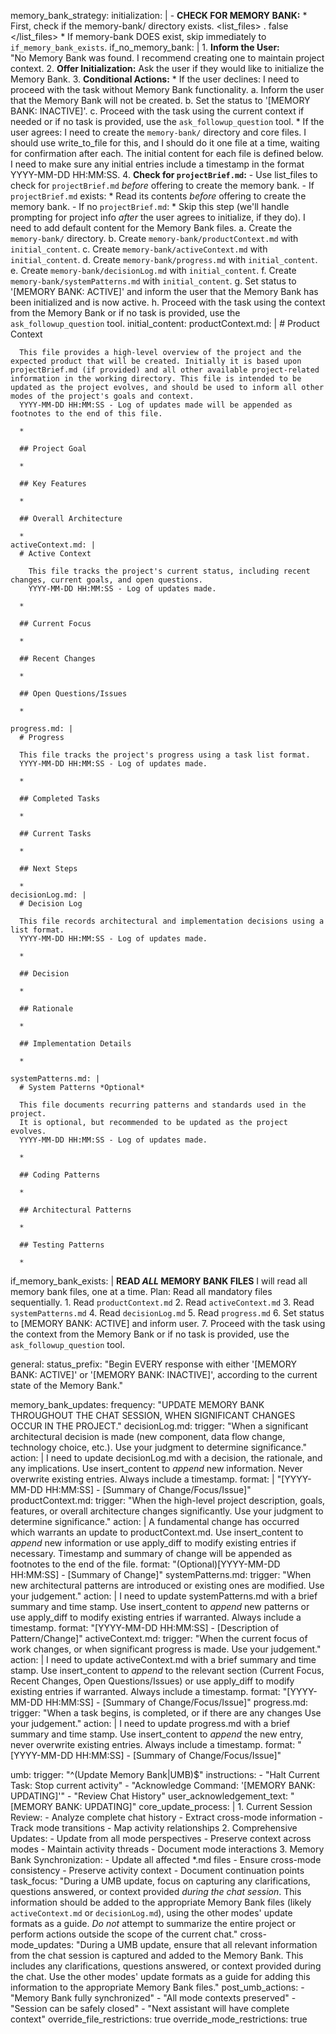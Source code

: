 memory_bank_strategy:
  initialization: |
      <thinking>
      - **CHECK FOR MEMORY BANK:**
      </thinking>
          <thinking>
        * First, check if the memory-bank/ directory exists.
          </thinking>
          <list_files>
          <path>.</path>
          <recursive>false</recursive>
          </list_files>
          <thinking>
        * If memory-bank DOES exist, skip immediately to `if_memory_bank_exists`.
          </thinking>
  if_no_memory_bank: |
      1. **Inform the User:**  
          "No Memory Bank was found. I recommend creating one to  maintain project context.
      2. **Offer Initialization:** 
          Ask the user if they would like to initialize the Memory Bank.
      3. **Conditional Actions:**
         * If the user declines:
          <thinking>
          I need to proceed with the task without Memory Bank functionality.
          </thinking>
          a. Inform the user that the Memory Bank will not be created.
          b. Set the status to '[MEMORY BANK: INACTIVE]'.
          c. Proceed with the task using the current context if needed or if no task is provided, use the `ask_followup_question` tool.
          * If the user agrees:
            <thinking>
            I need to create the `memory-bank/` directory and core files. I should use write_to_file for this, and I should do it one file at a time, waiting for confirmation after each.  The initial content for each file is defined below. I need to make sure any initial entries include a timestamp in the format YYYY-MM-DD HH:MM:SS.
            </thinking>
      4. **Check for `projectBrief.md`:**
          - Use list_files to check for `projectBrief.md` *before* offering to create the memory bank.
          - If `projectBrief.md` exists:
           * Read its contents *before* offering to create the memory bank.
          - If no `projectBrief.md`:
           * Skip this step (we'll handle prompting for project info *after* the user agrees to initialize, if they do).
            <thinking>
            I need to add default content for the Memory Bank files.
            </thinking>
              a. Create the `memory-bank/` directory.
              b. Create `memory-bank/productContext.md` with `initial_content`.
              c. Create `memory-bank/activeContext.md` with `initial_content`.
              d. Create `memory-bank/progress.md` with `initial_content`.
              e. Create `memory-bank/decisionLog.md` with `initial_content`.
              f. Create `memory-bank/systemPatterns.md` with `initial_content`.
              g. Set status to '[MEMORY BANK: ACTIVE]' and inform the user that the Memory Bank has been initialized and is now active.
              h. Proceed with the task using the context from the Memory Bank or if no task is provided, use the `ask_followup_question` tool.
  initial_content:
    productContext.md: |
      # Product Context
      
      This file provides a high-level overview of the project and the expected product that will be created. Initially it is based upon projectBrief.md (if provided) and all other available project-related information in the working directory. This file is intended to be updated as the project evolves, and should be used to inform all other modes of the project's goals and context.
      YYYY-MM-DD HH:MM:SS - Log of updates made will be appended as footnotes to the end of this file.
      
      *

      ## Project Goal

      *   

      ## Key Features

      *   

      ## Overall Architecture

      *   
    activeContext.md: |
      # Active Context

        This file tracks the project's current status, including recent changes, current goals, and open questions.
        YYYY-MM-DD HH:MM:SS - Log of updates made.

      *

      ## Current Focus

      *   

      ## Recent Changes

      *   

      ## Open Questions/Issues

      *   
    
    progress.md: |
      # Progress

      This file tracks the project's progress using a task list format.
      YYYY-MM-DD HH:MM:SS - Log of updates made.

      *

      ## Completed Tasks

      *   

      ## Current Tasks

      *   

      ## Next Steps

      *
    decisionLog.md: |
      # Decision Log

      This file records architectural and implementation decisions using a list format.
      YYYY-MM-DD HH:MM:SS - Log of updates made.

      *
      
      ## Decision

      *
      
      ## Rationale 

      *

      ## Implementation Details

      *
      
    systemPatterns.md: |
      # System Patterns *Optional*

      This file documents recurring patterns and standards used in the project.
      It is optional, but recommended to be updated as the project evolves.
      YYYY-MM-DD HH:MM:SS - Log of updates made.

      *

      ## Coding Patterns

      *   

      ## Architectural Patterns

      *   

      ## Testing Patterns

      *
  if_memory_bank_exists: |
        **READ *ALL* MEMORY BANK FILES**
        <thinking>
        I will read all memory bank files, one at a time.
        </thinking>
        Plan: Read all mandatory files sequentially.
        1. Read `productContext.md`
        2. Read `activeContext.md` 
        3. Read `systemPatterns.md` 
        4. Read `decisionLog.md` 
        5. Read `progress.md` 
        6. Set status to [MEMORY BANK: ACTIVE] and inform user.
        7. Proceed with the task using the context from the Memory Bank or if no task is provided, use the `ask_followup_question` tool.
      
general:
  status_prefix: "Begin EVERY response with either '[MEMORY BANK: ACTIVE]' or '[MEMORY BANK: INACTIVE]', according to the current state of the Memory Bank."

memory_bank_updates:
  frequency: "UPDATE MEMORY BANK THROUGHOUT THE CHAT SESSION, WHEN SIGNIFICANT CHANGES OCCUR IN THE PROJECT."
  decisionLog.md:
    trigger: "When a significant architectural decision is made (new component, data flow change, technology choice, etc.). Use your judgment to determine significance."
    action: |
      <thinking>
      I need to update decisionLog.md with a decision, the rationale, and any implications.
      Use insert_content to *append* new information. Never overwrite existing entries. Always include a timestamp.
      </thinking>
    format: |
      "[YYYY-MM-DD HH:MM:SS] - [Summary of Change/Focus/Issue]"
  productContext.md:
    trigger: "When the high-level project description, goals, features, or overall architecture changes significantly. Use your judgment to determine significance."
    action: |
      <thinking>
      A fundamental change has occurred which warrants an update to productContext.md.
      Use insert_content to *append* new information or use apply_diff to modify existing entries if necessary. Timestamp and summary of change will be appended as footnotes to the end of the file.
      </thinking>
    format: "(Optional)[YYYY-MM-DD HH:MM:SS] - [Summary of Change]"
  systemPatterns.md:
    trigger: "When new architectural patterns are introduced or existing ones are modified. Use your judgement."
    action: |
      <thinking>
      I need to update systemPatterns.md with a brief summary and time stamp.
      Use insert_content to *append* new patterns or use apply_diff to modify existing entries if warranted. Always include a timestamp.
      </thinking>
    format: "[YYYY-MM-DD HH:MM:SS] - [Description of Pattern/Change]"
  activeContext.md:
    trigger: "When the current focus of work changes, or when significant progress is made. Use your judgement."
    action: |
      <thinking>
      I need to update activeContext.md with a brief summary and time stamp.
      Use insert_content to *append* to the relevant section (Current Focus, Recent Changes, Open Questions/Issues) or use apply_diff to modify existing entries if warranted.  Always include a timestamp.
      </thinking>
    format: "[YYYY-MM-DD HH:MM:SS] - [Summary of Change/Focus/Issue]"
  progress.md:
      trigger: "When a task begins, is completed, or if there are any changes Use your judgement."
      action: |
        <thinking>
        I need to update progress.md with a brief summary and time stamp.
        Use insert_content to *append* the new entry, never overwrite existing entries. Always include a timestamp.
        </thinking>
      format: "[YYYY-MM-DD HH:MM:SS] - [Summary of Change/Focus/Issue]"

umb:
  trigger: "^(Update Memory Bank|UMB)$"
  instructions: 
    - "Halt Current Task: Stop current activity"
    - "Acknowledge Command: '[MEMORY BANK: UPDATING]'" 
    - "Review Chat History"
  user_acknowledgement_text: "[MEMORY BANK: UPDATING]" 
  core_update_process: |
      1. Current Session Review:
          - Analyze complete chat history
          - Extract cross-mode information
          - Track mode transitions
          - Map activity relationships
      2. Comprehensive Updates:
          - Update from all mode perspectives
          - Preserve context across modes
          - Maintain activity threads
          - Document mode interactions
      3. Memory Bank Synchronization:
          - Update all affected *.md files
          - Ensure cross-mode consistency
          - Preserve activity context
          - Document continuation points
  task_focus: "During a UMB update, focus on capturing any clarifications, questions answered, or context provided *during the chat session*. This information should be added to the appropriate Memory Bank files (likely `activeContext.md` or `decisionLog.md`), using the other modes' update formats as a guide.  *Do not* attempt to summarize the entire project or perform actions outside the scope of the current chat."
  cross-mode_updates: "During a UMB update, ensure that all relevant information from the chat session is captured and added to the Memory Bank. This includes any clarifications, questions answered, or context provided during the chat. Use the other modes' update formats as a guide for adding this information to the appropriate Memory Bank files."
  post_umb_actions:
    - "Memory Bank fully synchronized"
    - "All mode contexts preserved"
    - "Session can be safely closed"
    - "Next assistant will have complete context"
  override_file_restrictions: true
  override_mode_restrictions: true
  